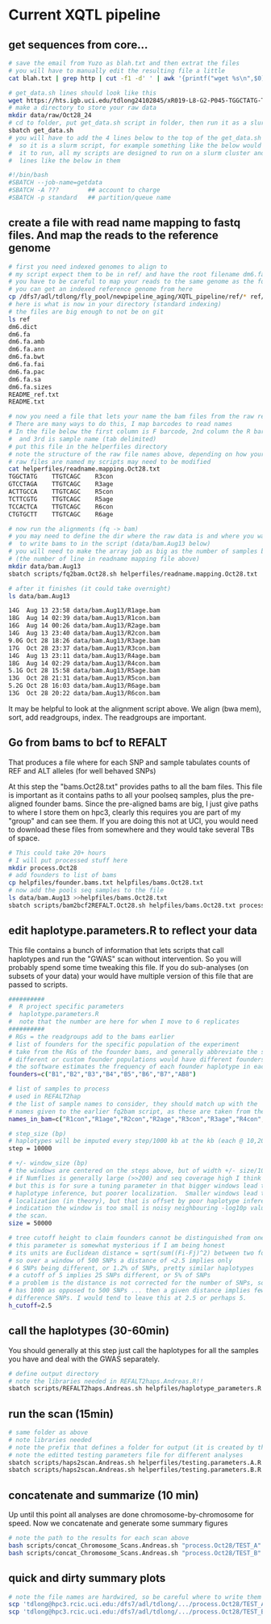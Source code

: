 # Current XQTL pipeline

## get sequences from core...

```bash
# save the email from Yuzo as blah.txt and then extrat the files
# you will have to manually edit the resulting file a little
cat blah.txt | grep http | cut -f1 -d' ' | awk '{printf("wget %s\n",$0)}' >get_data.sh

# get_data.sh lines should look like this
wget https://hts.igb.uci.edu/tdlong24102845/xR019-L8-G2-P045-TGGCTATG-TTGTCAGC-READ1-Sequences.txt.gz
# make a directory to store your raw data
mkdir data/raw/Oct28_24
# cd to folder, put get_data.sh script in folder, then run it as a slurm job
sbatch get_data.sh
# you will have to add the 4 lines below to the top of the get_data.sh file
#  so it is a slurm script, for example something like the below would allow 
#  it to run, all my scripts are designed to run on a slurm cluster and have
#  lines like the below in them

#!/bin/bash
#SBATCH --job-name=getdata
#SBATCH -A ???        ## account to charge 
#SBATCH -p standard   ## partition/queue name
```
## create a file with read name mapping to fastq files.  And map the reads to the reference genome

```bash
# first you need indexed genomes to align to
# my script expect them to be in ref/ and have the root filename dm6.fa
# you have to be careful to map your reads to the same genome as the founders!
# you can get an indexed reference genome from here
cp /dfs7/adl/tdlong/fly_pool/newpipeline_aging/XQTL_pipeline/ref/* ref/.
# here is what is now in your directory (standard indexing)
# the files are big enough to not be on git
ls ref
dm6.dict
dm6.fa
dm6.fa.amb
dm6.fa.ann
dm6.fa.bwt
dm6.fa.fai
dm6.fa.pac
dm6.fa.sa
dm6.fa.sizes
README_ref.txt
README.txt

# now you need a file that lets your name the bam files from the raw read barcodes
# There are many ways to do this, I map barcodes to read names
# In the file below the first column is F barcode, 2nd column the R barcode,
#  and 3rd is sample name (tab delimited)
# put this file in the helperfiles directory
# note the structure of the raw file names above, depending on how your
# raw files are named my scripts may need to be modified
cat helperfiles/readname.mapping.Oct28.txt
TGGCTATG	TTGTCAGC	R3con
GTCCTAGA	TTGTCAGC	R3age
ACTTGCCA	TTGTCAGC	R5con
TCTTCGTG	TTGTCAGC	R5age
TCCACTCA	TTGTCAGC	R6con
CTGTGCTT	TTGTCAGC	R6age

# now run the alignments (fq -> bam)
# you may need to define the dir where the raw data is and where you want
#  to write bams to in the script (data/bam.Aug13 below)
# you will need to make the array job as big as the number of samples being aligned
# (the number of line in readname mapping file above)
mkdir data/bam.Aug13
sbatch scripts/fq2bam.Oct28.sh helperfiles/readname.mapping.Oct28.txt

# after it finishes (it could take overnight)
ls data/bam.Aug13

14G  Aug 13 23:58 data/bam.Aug13/R1age.bam
18G  Aug 14 02:39 data/bam.Aug13/R1con.bam
16G  Aug 14 00:26 data/bam.Aug13/R2age.bam
14G  Aug 13 23:40 data/bam.Aug13/R2con.bam
9.0G Oct 28 18:26 data/bam.Aug13/R3age.bam
17G  Oct 28 23:37 data/bam.Aug13/R3con.bam
14G  Aug 13 23:11 data/bam.Aug13/R4age.bam
18G  Aug 14 02:29 data/bam.Aug13/R4con.bam
5.1G Oct 28 15:58 data/bam.Aug13/R5age.bam
13G  Oct 28 21:31 data/bam.Aug13/R5con.bam
5.2G Oct 28 16:03 data/bam.Aug13/R6age.bam
13G  Oct 28 20:22 data/bam.Aug13/R6con.bam
```
It may be helpful to look at the alignment script above. We align (bwa mem), sort, add readgroups, index.  The readgroups are important. 

## Go from bams to bcf to REFALT 
That produces a file where for each SNP and sample tabulates counts of REF and ALT alleles (for well behaved SNPs)

At this step the "bams.Oct28.txt" provides paths to all the bam files.  This file is important as it contains paths to all your poolseq samples, plus the pre-aligned founder bams.  Since the pre-aligned bams are big, I just give paths to where I store them on hpc3, clearly this requires you are part of my "group" and can see them.  If you are doing this not at UCI, you would need to download these files from somewhere and they would take several TBs of space.
```bash
# This could take 20+ hours
# I will put processed stuff here
mkdir process.Oct28
# add founders to list of bams
cp helpfiles/founder.bams.txt helpfiles/bams.Oct28.txt
# now add the pools seq samples to the file
ls data/bam.Aug13 >>helpfiles/bams.Oct28.txt
sbatch scripts/bam2bcf2REFALT.Oct28.sh helpfiles/bams.Oct28.txt process.Oct28
```

## edit haplotype.parameters.R to reflect your data
This file contains a bunch of information that lets scripts that call haplotypes and run the "GWAS" scan without intervention.  So you will probably spend some time tweaking this file.  If you do sub-analyses (on subsets of your data) your would have multiple version of this file that are passed to scripts.
```bash
##########	
#  R project specific parameters
#  haplotype.parameters.R
#  note that the number are here for when I move to 6 replicates
##########
# RGs = the readgroups add to the bams earlier 
# list of founders for the specific population of the experiment
# take from the RGs of the founder bams, and generally abbreviate the standard DSPR way
# different or custom founder populations would have different founders
# the software estimates the frequency of each founder haplotype in each pooled sample
founders=c("B1","B2","B3","B4","B5","B6","B7","AB8")

# list of samples to process
# used in REFALT2hap 
# the list of sample names to consider, they should match up with the 
# names given to the earlier fq2bam script, as these are taken from the RGs of the resulting bams 
names_in_bam=c("R1con","R1age","R2con","R2age","R3con","R3age","R4con","R4age","R5con","R5age","R6con","R6age")

# step_size (bp)
# haplotypes will be imputed every step/1000 kb at the kb (each @ 10,20,30,etc)
step = 10000

# +/- window_size (bp)
# the windows are centered on the steps above, but of width +/- size/1000 kb
# if Numflies is generally large (>>200) and seq coverage high I think 50kb is good here
# but this is for sure a tuning parameter in that bigger windows lead to better
# haplotype inference, but poorer localization.  Smaller windows lead to better
# localization (in theory), but that is offset by poor haplotype inference.  One
# indication the window is too small is noisy neighbouring -log10p values from
# the scan.
size = 50000

# tree cutoff height to claim founders cannot be distinguished from one another
# this parameter is somewhat mysterious if I am being honest
# its units are Euclidean distance = sqrt(sum((Fi-Fj)^2) between two founders
# so over a window of 500 SNPs a distance of <2.5 implies only
# 6 SNPs being different, or 1.2% of SNPs, pretty similar haplotypes
# a cutoff of 5 implies 25 SNPs different, or 5% of SNPs
# a problem is the distance is not corrected for the number of SNPs, so if a window
# has 1000 as opposed to 500 SNPs ... then a given distance implies fewer fixed
# difference SNPs. I would tend to leave this at 2.5 or perhaps 5.
h_cutoff=2.5

```

## call the haplotypes (30-60min)
You should generally at this step just call the haplotypes for all the samples you have and deal with the GWAS separately.
```bash
# define output directory
# note the libraries needed in REFALT2haps.Andreas.R!!
sbatch scripts/REFALT2haps.Andreas.sh helpfiles/haplotype_parameters.R "process.Oct28"
```

## run the scan (15min)
```bash
# same folder as above
# note libraries needed
# note the prefix that defines a folder for output (it is created by the script)
# note the editted testing parameters file for different analyses
sbatch scripts/haps2scan.Andreas.sh helperfiles/testing.parameters.A.R "process.Oct28" "TEST_A"
sbatch scripts/haps2scan.Andreas.sh helperfiles/testing.parameters.B.R "process.Oct28" "TEST_B"
```

## concatenate and summarize (10 min)
Up until this point all analyses are done chromosome-by-chromosome for speed.  Now we concatenate and generate some summary figures
```bash
# note the path to the results for each scan above
bash scripts/concat_Chromosome_Scans.Andreas.sh "process.Oct28/TEST_A"
bash scripts/concat_Chromosome_Scans.Andreas.sh "process.Oct28/TEST_B"
```

## quick and dirty summary plots
```bash
# note the file names are hardwired, so be careful where to write them
scp 'tdlong@hpc3.rcic.uci.edu:/dfs7/adl/tdlong/.../process.Oct28/TEST_A/Age*.png' TEST_A/. 
scp 'tdlong@hpc3.rcic.uci.edu:/dfs7/adl/tdlong/.../process.Oct28/TEST_B/Age*.png' TEST_B/. 
```

